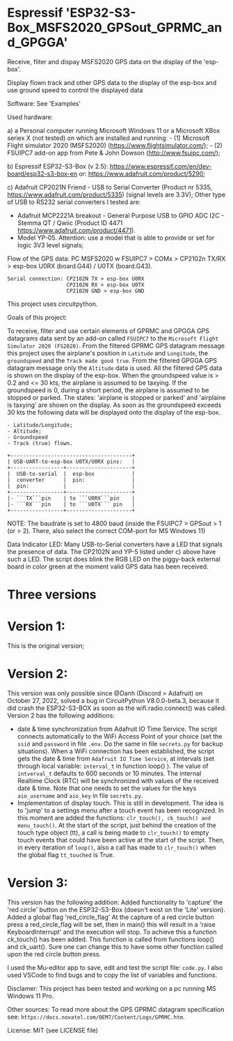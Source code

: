 # Espressif 'ESP32-S3-Box_MSFS2020_GPSout_GPRMC_and_GPGGA'
 Receive, fliter and dispay MSFS2020 GPS data on the display of the 'esp-box'.


Display flown track and other GPS data to the display of the esp-box and use ground speed to control the displayed data

Software:
See 'Examples'

Used hardware:

a) a Personal computer running Microsoft Windows 11 or a Microsoft XBox seriex X (not tested) on which are installed and running: 
    - (1) Microsoft Flight simulator 2020 (MSFS2020) (https://www.flightsimulator.com/);
    - (2) FSUIPC7 add-on app from Pete & John Dowson (http://www.fsuipc.com/);

b) Espressif ESP32-S3-Box (v 2.5): https://www.espressif.com/en/dev-board/esp32-s3-box-en or: https://www.adafruit.com/product/5290;

c) Adafruit CP2021N Friend - USB to Serial Converter (Product nr 5335, https://www.adafruit.com/product/5335) (signal levels are 3.3V);
   Other type of USB to RS232 serial converters I tested are:
   - Adafruit MCP2221A breakout - General Purpose USB to GPIO ADC I2C - Stemma QT / Qwiic (Product ID 4471 https://www.adafruit.com/product/4471).
   - Model YP-05. Attention: use a model that is able to provide or set for logic 3V3 level signals;

Flow of the GPS data:  PC MSFS2020 w FSUIPC7 > COMx > CP2102n TX/RX > esp-box U0RX (board.G44) / U0TX (board.G43).
```
Serial connection: CP2102N TX > esp-box U0RX
                   CP2102N RX > esp-box U0TX
                   CP2102N GND > esp-box GND
```
This project uses circuitpython.

Goals of this project:

To receive, filter and use certain elements of GPRMC and GPGGA GPS datagrams data sent by an add-on called ```FSUIPC7``` to the ```Microsoft Flight Simulator 2020 (FS2020)```.
From the filtered GPRMC GPS datagram message this project uses the airplane's position in ```Latitude``` and ```Longitude```, the ```groundspeed``` and the ```Track made good true```. From the filtered GPGGA GPS datagram message only the ```Altitude``` data is used. All the filtered GPS data is shown on the display of the esp-box. When the groundspeed value is > 0.2 and <= 30 kts, the airplane is assumed to be taxying. If the groundspeed is 0, during a short period, the airplane is assumed to be stopped or parked. The states: 'airplane is stopped or parked' and 'airplaine is taxying' are shown on the display. As soon as the groundspeed exceeds 30 kts the following data will be displayed onto the display of the esp-box.
```
- Latitude/Longitude;
- Altitude;
- Groundspeed
- Track (true) flown. 
```

```
+---------------------------------------+
| USB-UART-to-esp-box U0TX/U0RX pins:   |
+-----------------+---------------------+
|  USB-to-serial  |  esp-box            |
|  converter      |  pin:               |
|  pin:           |                     |
+-----------------+---------------------+
|- ```TX```pin    | to ```U0RX```pin    |
|- ```RX```pin    | to ```U0TX``` pin   |
+-----------------+---------------------+
```
NOTE: The baudrate is set to 4800 baud (inside the FSUIPC7 > GPSout > 1 (or > 2). There, also select the correct COM-port for MS Windows 11)

Data Indicator LED:
Many USB-to-Serial converters have a LED that signals the presence of data. The CP2102N and YP-5 listed under c) above have such a LED.
The script does blink the RGB LED on the piggy-back external board in color green at the moment valid GPS data has been received.

Three versions
==============

Version 1:
==========
This is the original version;

Version 2:
==========
This version was only possible since @Danh (Discord > Adafruit) on October 27, 2022, solved a bug in CircuitPython V8.0.0-beta.3,
because it did crash the ESP32-S3-BOX as soon as the wifi.radio.connect() was called.
Version 2 has the following additions:
- date & time synchronization from Adafruit IO Time Service.
  The script connects automatically to the WiFi Access Point of your choice (set the ```ssid``` and ```password``` in file ```.env```. Do the same in file ```secrets.py``` for backup situations). When a WiFi connection has been established, the script gets the date & time from ```Adafruit IO Time Service```, at intervals (set through local variable: ```interval_t``` in function loop() ). The value of ```intverval_t``` defaults to 600 seconds or 10 minutes. The internal Realtime Clock (RTC) will be synchronized with values of the received date & time. Note that one needs to set the values for the keys ```aio_username``` and ```aio_key``` in file ```secrets.py```.
- Implementation of display touch. This is still in development. The idea is to 'jump' to a settings menu after a touch event has been recognized.
  In this moment are added the functions: ```clr_touch(), ck_touch() and menu_touch()```. At the start of the script, just behind the creation of the touch type object (tt), a call is being made to ```clr_touch()``` to empty touch events that could have been active at the start of the script. Then, in every iteration of ```loop()```, also a call has made to ```clr_touch()``` when the global flag ```tt_touched``` is True.

Version 3:
==========
This version has the following addition:
Added functionality to 'capture' the 'red circle' button on the ESP32-S3-Box (doesn't exist on the 'Lite' version).
Added a global flag 'red_circle_flag'
At the capture of a red circle button press a red_circle_flag will be set, then in main() this will result in a 'raise KeyboardInterrupt' and the execution will stop.
To achieve this a function ck_touch() has been added. This function is called from functions loop() and ck_uart().
Sure one can change this to have some other function called upon the red circle button press.

I used the Mu-editor app to save, edit and test the script file: ```code.py```. I also used VSCode to find bugs and to copy the list of variables and functions.


Disclamer:
This project has been tested and working on a pc running MS Windows 11 Pro.

Other sources:
To read more about the GPS GPRMC datagram specification see: ```https://docs.novatel.com/OEM7/Content/Logs/GPRMC.htm```.

License: MIT (see LICENSE file)
